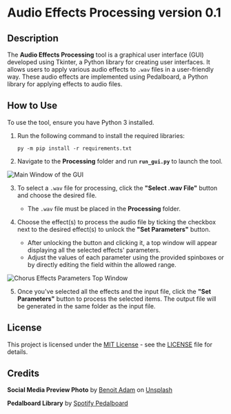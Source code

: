 # Audio Effects Processing version 0.1

## Description

The **Audio Effects Processing** tool is a graphical user interface (GUI) developed using Tkinter, a Python library for creating user interfaces. It allows users to apply various audio effects to `.wav` files in a user-friendly way. These audio effects are implemented using Pedalboard, a Python library for applying effects to audio files.

## How to Use

To use the tool, ensure you have Python 3 installed.

1. Run the following command to install the required libraries:
    ```
    py -m pip install -r requirements.txt
    ```

2. Navigate to the **Processing** folder and run **`run_gui.py`** to launch the tool.

![Main Window of the GUI](https://github.com/konstakostov/Audio-Effects-Processing/assets/122868401/a387fce9-b71e-46e7-a110-80535c4b6dea)

3. To select a `.wav` file for processing, click the **"Select .wav File"** button and choose the desired file.
    - The `.wav` file must be placed in the **Processing** folder.

4. Choose the effect(s) to process the audio file by ticking the checkbox next to the desired effect(s) to unlock the **"Set Parameters"** button.
    - After unlocking the button and clicking it, a top window will appear displaying all the selected effects' parameters.
    - Adjust the values of each parameter using the provided spinboxes or by directly editing the field within the allowed range.

![Chorus Effects Parameters Top Window](https://github.com/konstakostov/Audio-Effects-Processing/assets/122868401/c3825c4f-a1ad-4945-9e4a-4e351898286c)

5. Once you've selected all the effects and the input file, click the **"Set Parameters"** button to process the selected items. The output file will be generated in the same folder as the input file.

## License
This project is licensed under the [MIT License](https://opensource.org/licenses/MIT) - see the [LICENSE](https://github.com/konstakostov/Audio-Effects-Processing/blob/main/LICENSE) file for details.

## Credits
**Social Media Preview Photo** by <a href="https://unsplash.com/@benoit_adam?utm_content=creditCopyText&utm_medium=referral&utm_source=unsplash">Benoit Adam</a> on <a href="https://unsplash.com/photos/a-bunch-of-electronic-equipment-sitting-on-top-of-a-wooden-floor-cOT3PJee02w?utm_content=creditCopyText&utm_medium=referral&utm_source=unsplash">Unsplash</a>

**Pedalboard Library** by [Spotify Pedalboard](https://github.com/spotify/pedalboard?tab=readme-ov-file)


